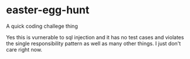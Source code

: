 # easter-egg-hunt
A quick coding challege thing

Yes this is vurnerable to sql injection and it has no test cases and violates the single responsibility pattern as well as many other things. I just don't care right now.